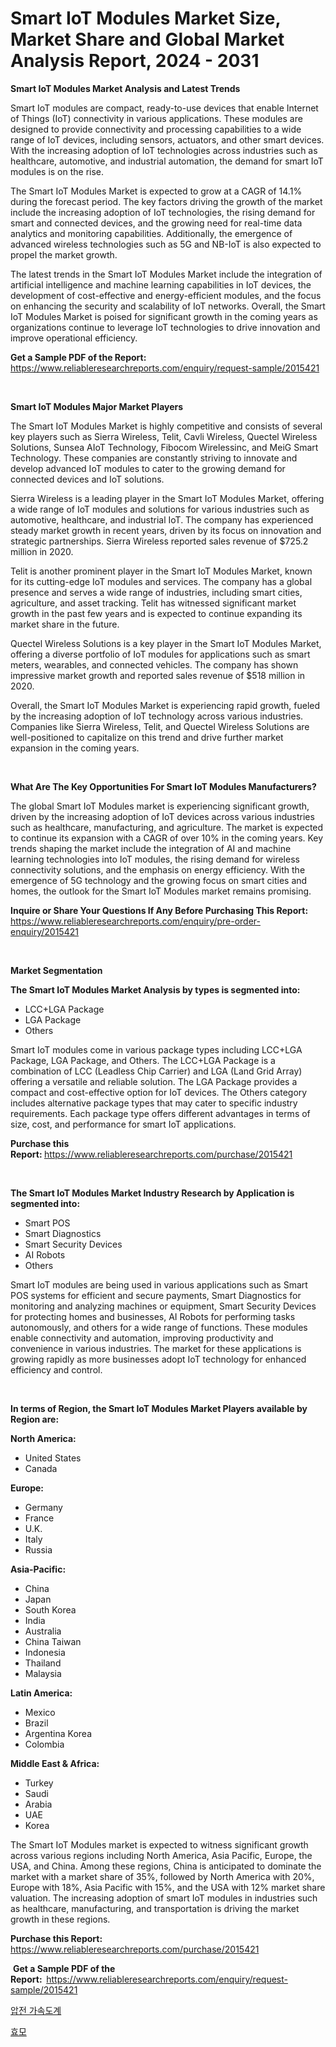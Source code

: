 <p><h1>Smart IoT Modules Market Size, Market Share and Global Market Analysis Report, 2024 - 2031</h1></p><p><strong>Smart IoT Modules Market Analysis and Latest Trends</strong></p>
<p><p>Smart IoT modules are compact, ready-to-use devices that enable Internet of Things (IoT) connectivity in various applications. These modules are designed to provide connectivity and processing capabilities to a wide range of IoT devices, including sensors, actuators, and other smart devices. With the increasing adoption of IoT technologies across industries such as healthcare, automotive, and industrial automation, the demand for smart IoT modules is on the rise.</p><p>The Smart IoT Modules Market is expected to grow at a CAGR of 14.1% during the forecast period. The key factors driving the growth of the market include the increasing adoption of IoT technologies, the rising demand for smart and connected devices, and the growing need for real-time data analytics and monitoring capabilities. Additionally, the emergence of advanced wireless technologies such as 5G and NB-IoT is also expected to propel the market growth.</p><p>The latest trends in the Smart IoT Modules Market include the integration of artificial intelligence and machine learning capabilities in IoT devices, the development of cost-effective and energy-efficient modules, and the focus on enhancing the security and scalability of IoT networks. Overall, the Smart IoT Modules Market is poised for significant growth in the coming years as organizations continue to leverage IoT technologies to drive innovation and improve operational efficiency.</p></p>
<p><strong>Get a Sample PDF of the Report:&nbsp;</strong> <a href="https://www.reliableresearchreports.com/enquiry/request-sample/2015421">https://www.reliableresearchreports.com/enquiry/request-sample/2015421</a></p>
<p>&nbsp;</p>
<p><strong>Smart IoT Modules Major Market Players</strong></p>
<p><p>The Smart IoT Modules Market is highly competitive and consists of several key players such as Sierra Wireless, Telit, Cavli Wireless, Quectel Wireless Solutions, Sunsea AIoT Technology, Fibocom Wirelessinc, and MeiG Smart Technology. These companies are constantly striving to innovate and develop advanced IoT modules to cater to the growing demand for connected devices and IoT solutions.</p><p>Sierra Wireless is a leading player in the Smart IoT Modules Market, offering a wide range of IoT modules and solutions for various industries such as automotive, healthcare, and industrial IoT. The company has experienced steady market growth in recent years, driven by its focus on innovation and strategic partnerships. Sierra Wireless reported sales revenue of $725.2 million in 2020.</p><p>Telit is another prominent player in the Smart IoT Modules Market, known for its cutting-edge IoT modules and services. The company has a global presence and serves a wide range of industries, including smart cities, agriculture, and asset tracking. Telit has witnessed significant market growth in the past few years and is expected to continue expanding its market share in the future.</p><p>Quectel Wireless Solutions is a key player in the Smart IoT Modules Market, offering a diverse portfolio of IoT modules for applications such as smart meters, wearables, and connected vehicles. The company has shown impressive market growth and reported sales revenue of $518 million in 2020.</p><p>Overall, the Smart IoT Modules Market is experiencing rapid growth, fueled by the increasing adoption of IoT technology across various industries. Companies like Sierra Wireless, Telit, and Quectel Wireless Solutions are well-positioned to capitalize on this trend and drive further market expansion in the coming years.</p></p>
<p>&nbsp;</p>
<p><strong>What Are The Key Opportunities For Smart IoT Modules Manufacturers?</strong></p>
<p><p>The global Smart IoT Modules market is experiencing significant growth, driven by the increasing adoption of IoT devices across various industries such as healthcare, manufacturing, and agriculture. The market is expected to continue its expansion with a CAGR of over 10% in the coming years. Key trends shaping the market include the integration of AI and machine learning technologies into IoT modules, the rising demand for wireless connectivity solutions, and the emphasis on energy efficiency. With the emergence of 5G technology and the growing focus on smart cities and homes, the outlook for the Smart IoT Modules market remains promising.</p></p>
<p><strong>Inquire or Share Your Questions If Any Before Purchasing This Report:</strong> <a href="https://www.reliableresearchreports.com/enquiry/pre-order-enquiry/2015421">https://www.reliableresearchreports.com/enquiry/pre-order-enquiry/2015421</a></p>
<p>&nbsp;</p>
<p><strong>Market Segmentation</strong></p>
<p><strong>The Smart IoT Modules Market Analysis by types is segmented into:</strong></p>
<p><ul><li>LCC+LGA Package</li><li>LGA Package</li><li>Others</li></ul></p>
<p><p>Smart IoT modules come in various package types including LCC+LGA Package, LGA Package, and Others. The LCC+LGA Package is a combination of LCC (Leadless Chip Carrier) and LGA (Land Grid Array) offering a versatile and reliable solution. The LGA Package provides a compact and cost-effective option for IoT devices. The Others category includes alternative package types that may cater to specific industry requirements. Each package type offers different advantages in terms of size, cost, and performance for smart IoT applications.</p></p>
<p><strong>Purchase this Report:&nbsp;</strong><a href="https://www.reliableresearchreports.com/purchase/2015421">https://www.reliableresearchreports.com/purchase/2015421</a></p>
<p>&nbsp;</p>
<p><strong>The Smart IoT Modules Market Industry Research by Application is segmented into:</strong></p>
<p><ul><li>Smart POS</li><li>Smart Diagnostics</li><li>Smart Security Devices</li><li>AI Robots</li><li>Others</li></ul></p>
<p><p>Smart IoT modules are being used in various applications such as Smart POS systems for efficient and secure payments, Smart Diagnostics for monitoring and analyzing machines or equipment, Smart Security Devices for protecting homes and businesses, AI Robots for performing tasks autonomously, and others for a wide range of functions. These modules enable connectivity and automation, improving productivity and convenience in various industries. The market for these applications is growing rapidly as more businesses adopt IoT technology for enhanced efficiency and control.</p></p>
<p>&nbsp;</p>
<p><strong>In terms of Region, the Smart IoT Modules Market Players available by Region are:</strong></p>
<p>
    <p> <strong> North America: </strong>
        <ul>
            <li>United States</li>
            <li>Canada</li>
        </ul>
        </p> 
    <p> <strong> Europe: </strong>
        <ul>
            <li>Germany</li>
            <li>France</li>
            <li>U.K.</li>
            <li>Italy</li>
            <li>Russia</li>
        </ul>
        </p> 
    <p> <strong> Asia-Pacific: </strong>
        <ul>
            <li>China</li>
            <li>Japan</li>
            <li>South Korea</li>
            <li>India</li>
            <li>Australia</li>
            <li>China Taiwan</li>
            <li>Indonesia</li>
            <li>Thailand</li>
            <li>Malaysia</li>
        </ul>
        </p> 
    <p> <strong> Latin America: </strong>
        <ul>
            <li>Mexico</li>
            <li>Brazil</li>
            <li>Argentina Korea</li>
            <li>Colombia</li>
        </ul>
        </p> 
    <p> <strong> Middle East & Africa: </strong>
        <ul>
            <li>Turkey</li>
            <li>Saudi</li>
            <li>Arabia</li>
            <li>UAE</li>
            <li>Korea</li>
        </ul>
    </p>
    </p>
<p><p>The Smart IoT Modules market is expected to witness significant growth across various regions including North America, Asia Pacific, Europe, the USA, and China. Among these regions, China is anticipated to dominate the market with a market share of 35%, followed by North America with 20%, Europe with 18%, Asia Pacific with 15%, and the USA with 12% market share valuation. The increasing adoption of smart IoT modules in industries such as healthcare, manufacturing, and transportation is driving the market growth in these regions.</p></p>
<p><strong>Purchase this Report: </strong><a href="https://www.reliableresearchreports.com/purchase/2015421">https://www.reliableresearchreports.com/purchase/2015421</a></p>
<p>&nbsp;<strong>Get a Sample PDF of the Report:&nbsp;&nbsp;</strong><a href="https://www.reliableresearchreports.com/enquiry/request-sample/2015421">https://www.reliableresearchreports.com/enquiry/request-sample/2015421</a></p>
<p><strong></strong></p>
<p><p><a href="https://medium.com/@dudleyferry/2024-2031-%EA%B8%B0%EA%B0%84%EC%9D%84-%EC%9C%84%ED%95%9C-%ED%8C%8C%EC%9D%B4%EC%A1%B0%EC%A0%84%EC%95%95-%EA%B0%80%EC%86%8D%EB%8F%84%EA%B3%84-%EC%8B%9C%EC%9E%A5-%EB%8F%99%ED%96%A5%EA%B3%BC-%EC%8B%9C%EC%9E%A5-%EB%B6%84%EC%84%9D%EC%9D%84-%EC%98%88%EC%B8%A1%ED%95%A9%EB%8B%88%EB%8B%A4-0eca8746ea27">압전 가속도계</a></p><p><a href="https://medium.com/@isariontaru/%EC%9D%B4%EC%8A%A4%ED%8A%B8-%EC%8B%9C%EC%9E%A5-%EB%B6%84%EC%84%9D-%EA%B7%B8%EC%9D%98-cagr-%EC%8B%9C%EC%9E%A5-%EC%84%B8%EB%B6%84%ED%99%94-%EB%B0%8F-%EA%B8%80%EB%A1%9C%EB%B2%8C-%EC%82%B0%EC%97%85-%EA%B0%9C%EC%9A%94-1bb03b86e108">효모</a></p></p>